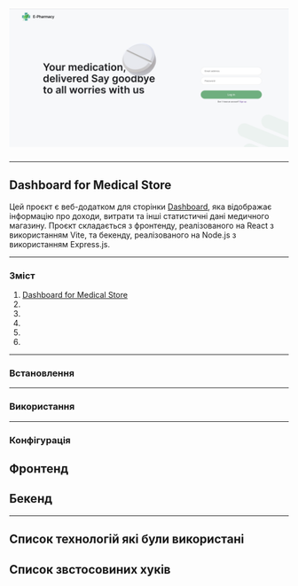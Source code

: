 # <img src='./public/E-Pharmacy.png' alt='React+Vite'>

---

## Dashboard for Medical Store

Цей проєкт є веб-додатком для сторінки
[Dashboard](https://admin-dashboard-seven-roan.vercel.app), яка відображає
інформацію про доходи, витрати та інші статистичні дані медичного магазину.
Проєкт складається з фронтенду, реалізованого на React з використанням Vite, та
бекенду, реалізованого на Node.js з використанням Express.js.

---

### Зміст

1. [Dashboard for Medical Store](#dashboard-for-Medical-Store)
2. []()
3. []()
4. []()
5. []()
6. []()

---

### Встановлення

---

### Використання

---

### Конфігурація

## Фронтенд

## Бекенд

---

## Список технологій які були використані

## Список звстосовиних хуків
